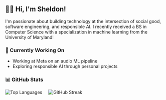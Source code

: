 ## 👨‍💻 Hi, I'm Sheldon!
I'm passionate about building technology at the intersection of social good, software engineering, and responsible AI. I recently received a BS in Computer Science with a specialization in machine learning from the University of Maryland!

### 🔭 Currently Working On
- Working at Meta on an audio ML pipeline
- Exploring responsible AI through personal projects

### 📊 GitHub Stats
![Top Languages](https://github-readme-stats.vercel.app/api/top-langs/?username=DevShel&layout=compact&theme=radical) &nbsp;&nbsp;&nbsp; ![GitHub Streak](https://github-readme-streak-stats.herokuapp.com/?user=DevShel&theme=radical)


